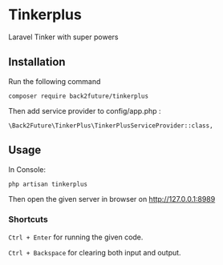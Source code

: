 # Tinkerplus
Laravel Tinker with super powers 

## Installation

Run the following command

`composer require back2future/tinkerplus`

Then add service provider to config/app.php :

`\Back2Future\TinkerPlus\TinkerPlusServiceProvider::class,`

## Usage

In Console:

`php artisan tinkerplus`

Then open the given server in browser on http://127.0.0.1:8989

### Shortcuts

`Ctrl + Enter` for running the given code.

`Ctrl + Backspace` for clearing both input and output.
